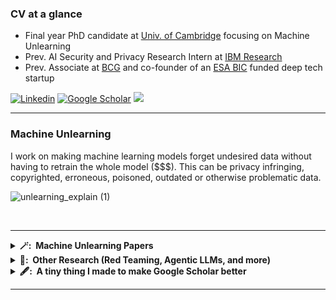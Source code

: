 ### CV at a glance 

- Final year PhD candidate at [Univ. of Cambridge](https://www.c2d3.cam.ac.uk/directory/27081/mr-stefan-schoepf) focusing on Machine Unlearning
- Prev. AI Security and Privacy Research Intern at [IBM Research](https://research.ibm.com/)
- Prev. Associate at [BCG](https://www.bcg.com/) and co-founder of an [ESA BIC](https://commercialisation.esa.int/startups/audili-og/) funded deep tech startup


[![Linkedin](https://img.shields.io/badge/LinkedIn-0077B5?style=for-the-badge&logo=linkedin&logoColor=white)](https://www.linkedin.com/in/schoepfstefan/)
[![Google Scholar](https://img.shields.io/badge/Google_Scholar-4285F4?style=for-the-badge&logo=google-scholar&logoColor=white)](https://scholar.google.com/citations?user=GTvLmf0AAAAJ&hl=en&inst=6810896796868835251)
[![](https://visitcount.itsvg.in/api?id=if-loops&label=Profile%20views&color=12&icon=5&pretty=false)](https://visitcount.itsvg.in)
<hr/>

### Machine Unlearning

I work on making machine learning models forget undesired data without having to retrain the whole model ($$$). This can be privacy infringing, copyrighted, erroneous, poisoned, outdated or otherwise problematic data.

![unlearning_explain (1)](https://github.com/user-attachments/assets/f6350853-48de-4c1e-8517-ba35b3b51e2c)


<br/>
<hr/>
<details>
  <summary><b>🪄: &nbsp;Machine Unlearning Papers</b></summary>
  <br/>

| Visual | Title  | Authorship | Venue |
|-------------| ------------- | ------------- |  ------------- |
| ![poison_wide](https://github.com/if-loops/if-loops/assets/47212405/c8738b00-4115-471f-be84-6d0ce2468b11) | [Potion: Towards Poison Unlearning](https://arxiv.org/abs/2406.09173)  | First  |  Journal of Data-Centric Machine Learning Research (DMLR)  |
|<img width="927" alt="image" src="https://github.com/if-loops/if-loops/assets/47212405/88682197-e65b-42d7-a412-a08a27cf6428"> | [Fast Machine Unlearning Without Retraining Through Selective Synaptic Dampening](https://arxiv.org/abs/2308.07707)  | Equal Contrib.  |  AAAI 2024  |
|<img width="1298" alt="image" src="https://github.com/if-loops/if-loops/assets/47212405/14d4c3bf-c3ab-4a09-bfef-1ccdd29edb8e"> | [Loss-Free Machine Unlearning](https://arxiv.org/abs/2402.19308)  | Equal Contrib.  |  ICLR 2024 Tiny Paper  |
|<img width="927" alt="image" src="https://github.com/if-loops/if-loops/assets/47212405/ea828aa6-6f2f-4ba6-8cdf-94c249d3fe93"> | [Parameter-Tuning-Free Data Entry Error Unlearning with Adaptive Selective Synaptic Dampening](https://arxiv.org/abs/2402.10098)  | First |  Preprint  |
|<img width="927" alt="image" src="https://github.com/if-loops/if-loops/assets/47212405/c1ca4cf1-f918-4a6b-ae66-9d5cb2ebcf79">| [Zero-Shot Machine Unlearning at Scale via Lipschitz Regularization](https://browse.arxiv.org/abs/2402.01401)  | 3rd |  Preprint  |
|<img width="1223" alt="image" src="https://github.com/user-attachments/assets/a4d06a92-ace3-4fc6-a9c3-9b871ab2d141">| [Learning to Forget using Hypernetworks](https://arxiv.org/pdf/2412.00761)  | Co-supervised |  NeurIPS 2024 Workshop  |
|<img width="1544" alt="image" src="https://github.com/user-attachments/assets/f943c7ed-5590-4002-ac68-0bd9f7d14d89">| [CONDA: Fast Federated Unlearning with Contribution Dampening](https://arxiv.org/pdf/2410.04144)  | 4th |  Preprint  |
</details>

<details>
  <summary><b>📖: &nbsp;Other Research (Red Teaming, Agentic LLMs, and more) </b></summary>
  <br/>
  

| Visual | Title  | Authorship | Venue |
|-------------| ------------- | ------------- |  ------------- |
| <img width="863" alt="Screenshot 2024-08-16 at 14 56 29" src="https://github.com/user-attachments/assets/fa86cb81-80af-42dc-8ad3-1bf5b933549f"> | [Identifying contributors to manufacturing outcomes in a multi-echelon setting: a decentralised uncertainty quantification approach](https://ieeexplore.ieee.org/document/10637294)  | First |  IEEE Transactions on Industrial Informatics  |
|![packing](https://github.com/if-loops/if-loops/assets/47212405/15fbd79a-4a97-4113-a598-0bd7155541c2)| [Using Reinforcement Learning for the Three-Dimensional Loading Capacitated Vehicle Routing Problem](https://arxiv.org/abs/2307.12136) | First |  IJCAI 2023 Workshop  |

</details>

<details>
  <summary><b>🖋️: &nbsp;A tiny thing I made to make Google Scholar better</b></summary>
  <br/>

  [Author highlighter](https://chromewebstore.google.com/detail/scholar-profile-highlight/hjhkodkpmiekcnnjkppeinmienganein)
 ![scholar](https://github.com/if-loops/if-loops/assets/47212405/c99d5661-162f-442b-b46b-f5b450a69df9) 


</details>
<hr/>  


<br/>
